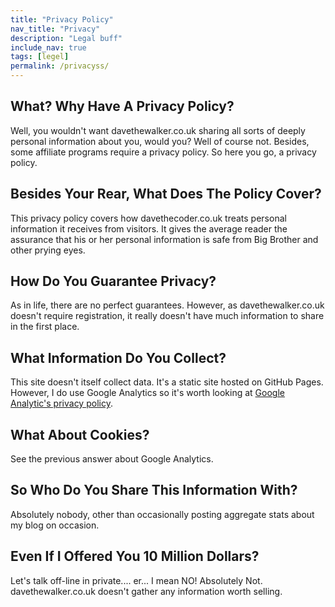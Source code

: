 ```yaml
---
title: "Privacy Policy"
nav_title: "Privacy"
description: "Legal buff"
include_nav: true
tags: [legel]
permalink: /privacyss/
---
```


## What? Why Have A Privacy Policy?

Well, you wouldn't want davethewalker.co.uk sharing all sorts of deeply
personal information about you, would you? Well of course not. Besides,
some affiliate programs require a privacy policy. So here you go, a
privacy policy.

## Besides Your Rear, What Does The Policy Cover?

This privacy policy covers how davethecoder.co.uk treats personal information
it receives from visitors. It gives the average reader the assurance
that his or her personal information is safe from Big Brother and other
prying eyes.

## How Do You Guarantee Privacy?

As in life, there are no perfect guarantees. However, as davethewalker.co.uk
doesn't require registration, it really doesn't have much information to
share in the first place.

## What Information Do You Collect?

This site doesn't itself collect data. It's a static site hosted on GitHub Pages.
However, I do use Google Analytics so it's worth looking at [Google Analytic's privacy policy](http://www.google.com/analytics/learn/privacy.html).

## What About Cookies?

See the previous answer about Google Analytics.

## So Who Do You Share This Information With?

Absolutely nobody, other than occasionally posting aggregate stats about my blog on occasion.

## Even If I Offered You 10 Million Dollars?

Let's talk off-line in private.... er... I mean NO! Absolutely Not.
davethewalker.co.uk doesn't gather any information worth selling.
